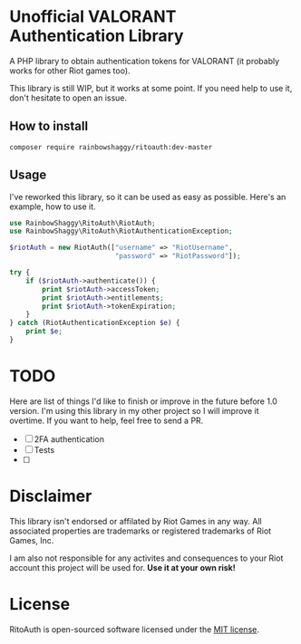 # Unofficial VALORANT Authentication Library
A PHP library to obtain authentication tokens for VALORANT (it probably works for other Riot games too).

This library is still WIP, but it works at some point. If you need help to use it, don't hesitate to open an issue.

## How to install
```
composer require rainbowshaggy/ritoauth:dev-master
```

## Usage
I've reworked this library, so it can be used as easy as possible. Here's an example, how to use it.

```PHP
use RainbowShaggy\RitoAuth\RiotAuth;
use RainbowShaggy\RitoAuth\RiotAuthenticationException;

$riotAuth = new RiotAuth(["username" => "RiotUsername",
                          "password" => "RiotPassword"]);

try {
    if ($riotAuth->authenticate()) {
        print $riotAuth->accessToken;
        print $riotAuth->entitlements;
        print $riotAuth->tokenExpiration;
    }
} catch (RiotAuthenticationException $e) {
    print $e;
}
```

# TODO
Here are list of things I'd like to finish or improve in the future before 1.0 version. I'm using this library in my other project so I will improve it overtime. If you want to help, feel free to send a PR.
 - [ ] 2FA authentication
 - [ ] Tests
 - [ ] 

# Disclaimer
This library isn't endorsed or affilated by Riot Games in any way. All associated properties are trademarks or registered trademarks of Riot Games, Inc.

I am also not responsible for any activites and consequences to your Riot account this project will be used for. **Use it at your own risk!**

# License
RitoAuth is open-sourced software licensed under the [MIT license](LICENSE).